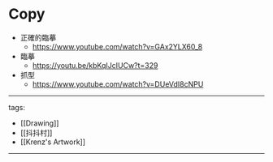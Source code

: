 # Copy


* 正確的臨摹
  * https://www.youtube.com/watch?v=GAx2YLX60_8
* 臨摹
  * https://youtu.be/kbKqIJcIUCw?t=329
* 抓型
  * https://www.youtube.com/watch?v=DUeVdI8cNPU


  
---
tags:
  - [[Drawing]]
  - [[抖抖村]]
  - [[Krenz's Artwork]]
  
---